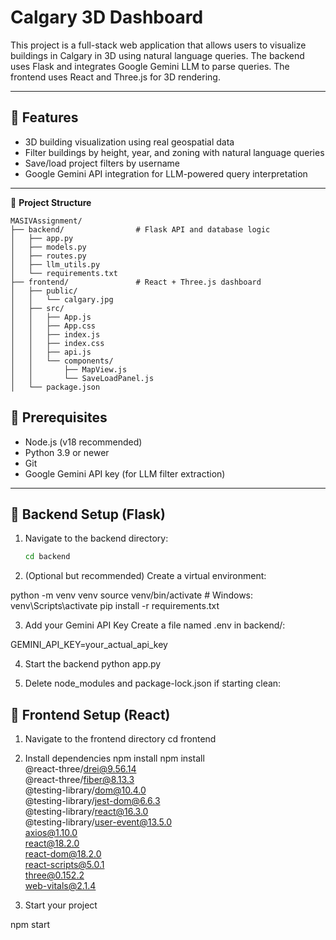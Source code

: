 # Calgary 3D Dashboard

This project is a full-stack web application that allows users to visualize buildings in Calgary in 3D using natural language queries. The backend uses Flask and integrates Google Gemini LLM to parse queries. The frontend uses React and Three.js for 3D rendering.

---

## 🚀 Features

- 3D building visualization using real geospatial data
- Filter buildings by height, year, and zoning with natural language queries
- Save/load project filters by username
- Google Gemini API integration for LLM-powered query interpretation

---

📁 **Project Structure**

```text
MASIVAssignment/
├── backend/                # Flask API and database logic
│   ├── app.py
│   ├── models.py
│   ├── routes.py
│   ├── llm_utils.py
│   └── requirements.txt
├── frontend/               # React + Three.js dashboard
│   ├── public/
│   │   └── calgary.jpg
│   ├── src/
│   │   ├── App.js
│   │   ├── App.css
│   │   ├── index.js
│   │   ├── index.css
│   │   ├── api.js
│   │   └── components/
│   │       ├── MapView.js
│   │       └── SaveLoadPanel.js
│   └── package.json
```


## 🧠 Prerequisites

- Node.js (v18 recommended)
- Python 3.9 or newer
- Git
- Google Gemini API key (for LLM filter extraction)

---

## 🔧 Backend Setup (Flask)

1. Navigate to the backend directory:
   ```bash
   cd backend
2. (Optional but recommended) Create a virtual environment:

python -m venv venv
source venv/bin/activate  # Windows: venv\Scripts\activate
pip install -r requirements.txt

3. Add your Gemini API Key
Create a file named .env in backend/:

GEMINI_API_KEY=your_actual_api_key

4. Start the backend
python app.py

5. Delete node_modules and package-lock.json if starting clean:

## 🔧 Frontend Setup (React)

1. Navigate to the frontend directory
cd frontend

2. Install dependencies
npm install
npm install \
  @react-three/drei@9.56.14 \
  @react-three/fiber@8.13.3 \
  @testing-library/dom@10.4.0 \
  @testing-library/jest-dom@6.6.3 \
  @testing-library/react@16.3.0 \
  @testing-library/user-event@13.5.0 \
  axios@1.10.0 \
  react@18.2.0 \
  react-dom@18.2.0 \
  react-scripts@5.0.1 \
  three@0.152.2 \
  web-vitals@2.1.4

3. Start your project

npm start


